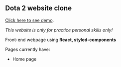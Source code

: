 ## Dota 2 website clone
[Click here to see demo](https://dota-2-clone.netlify.app/).

*This website is only for practice personal skills only!*

Front-end webpage using **React, styled-components**

Pages currently have:
- Home page
